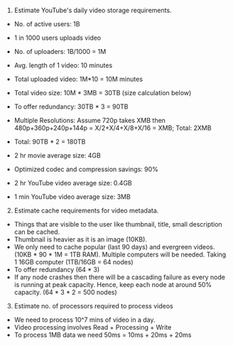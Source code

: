1. Estimate YouTube's daily video storage requirements.

- No. of active users: 1B
- 1 in 1000 users uploads video
- No. of uploaders: 1B/1000 = 1M
- Avg. length of 1 video: 10 minutes
- Total uploaded video: 1M*10 = 10M minutes
- Total video size: 10M * 3MB = 30TB (size calculation below)
- To offer redundancy: 30TB * 3 = 90TB
- Multiple Resolutions: Assume 720p takes XMB then 480p+360p+240p+144p = X/2+X/4+X/8+X/16 = XMB; Total: 2XMB
- Total: 90TB * 2 = 180TB

- 2 hr movie average size: 4GB
- Optimized codec and compression savings: 90%
- 2 hr YouTube video average size: 0.4GB
- 1 min YouTube video average size: 3MB

2. Estimate cache requirements for video metadata.

- Things that are visible to the user like thumbnail, title, small description can be cached.
- Thumbnail is heavier as it is an image (10KB).
- We only need to cache popular (last 90 days) and evergreen videos. (10KB * 90 * 1M = 1TB RAM). Multiple computers will be needed. Taking 1 16GB computer (1TB/16GB = 64 nodes)
- To offer redundancy (64 * 3)
- If any node crashes then there will be a cascading failure as every node is running at peak capacity. Hence, keep each node at around 50% capacity. (64 * 3 * 2 = 500 nodes)

3. Estimate no. of processors required to process videos

- We need to process 10^7 mins of video in a day.
- Video processing involves Read + Processing + Write
- To process 1MB data we need 50ms = 10ms + 20ms + 20ms